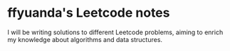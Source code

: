 # ffyuanda's Leetcode notes
I will be writing solutions to different Leetcode problems, aiming to enrich my knowledge about algorithms and data structures.
